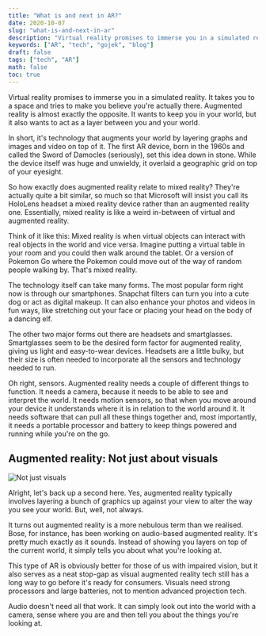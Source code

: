 ```yaml
---
title: "What is and next in AR?"
date: 2020-10-07
slug: "what-is-and-next-in-ar"
description: "Virtual reality promises to immerse you in a simulated reality. It takes you to a space and tries to make you believe you're actually there. Augmented reality is almost exactly the opposite. It wants to keep you in your world, but it also wants to act as a layer between you and your world."
keywords: ["AR", "tech", "gojek", "blog"]
draft: false
tags: ["tech", "AR"]
math: false
toc: true
---
```


Virtual reality promises to immerse you in a simulated reality. It takes you to a space and tries to make you believe you're actually there. Augmented reality is almost exactly the opposite. It wants to keep you in your world, but it also wants to act as a layer between you and your world.

In short, it's technology that augments your world by layering graphs and images and video on top of it. The first AR device, born in the 1960s and called the Sword of Damocles (seriously), set this idea down in stone. While the device itself was huge and unwieldy, it overlaid a geographic grid on top of your eyesight.

So how exactly does augmented reality relate to mixed reality? They're actually quite a bit similar, so much so that Microsoft will insist you call its HoloLens headset a mixed reality device rather than an augmented reality one. Essentially, mixed reality is like a weird in-between of virtual and augmented reality.

Think of it like this: Mixed reality is when virtual objects can interact with real objects in the world and vice versa. Imagine putting a virtual table in your room and you could then walk around the tablet. Or a version of Pokemon Go where the Pokemon could move out of the way of random people walking by. That's mixed reality.

The technology itself can take many forms. The most popular form right now is through our smartphones. Snapchat filters can turn you into a cute dog or act as digital makeup. It can also enhance your photos and videos in fun ways, like stretching out your face or placing your head on the body of a dancing elf.

The other two major forms out there are headsets and smartglasses. Smartglasses seem to be the desired form factor for augmented reality, giving us light and easy-to-wear devices. Headsets are a little bulky, but their size is often needed to incorporate all the sensors and technology needed to run.

Oh right, sensors. Augmented reality needs a couple of different things to function. It needs a camera, because it needs to be able to see and interpret the world. It needs motion sensors, so that when you move around your device it understands where it is in relation to the world around it. It needs software that can pull all these things together and, most importantly, it needs a portable processor and battery to keep things powered and running while you're on the go.

## Augmented reality: Not just about visuals

![Not just visuals](../not-just-visuals.png)

Alright, let's back up a second here. Yes, augmented reality typically involves layering a bunch of graphics up against your view to alter the way you see your world. But, well, not always.

It turns out augmented reality is a more nebulous term than we realised. Bose, for instance, has been working on audio-based augmented reality. It's pretty much exactly as it sounds. Instead of showing you layers on top of the current world, it simply tells you about what you're looking at.

This type of AR is obviously better for those of us with impaired vision, but it also serves as a neat stop-gap as visual augmented reality tech still has a long way to go before it's ready for consumers. Visuals need strong processors and large batteries, not to mention advanced projection tech.

Audio doesn't need all that work. It can simply look out into the world with a camera, sense where you are and then tell you about the things you're looking at.
